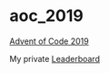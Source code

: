 # aoc_2019

[Advent of Code 2019](https://adventofcode.com/2019)

My private [Leaderboard](https://adventofcode.com/2019/leaderboard/private/view/546795)
